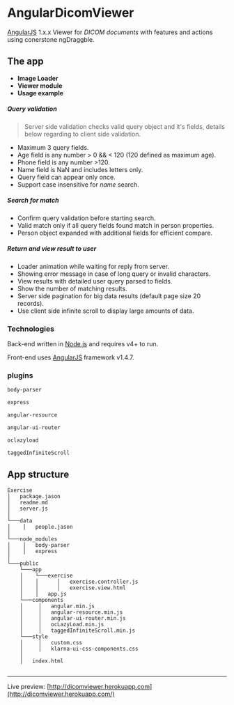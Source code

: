 # AngularDicomViewer

[AngularJS](https://github.com/angular/angular.js) 1.x.x Viewer for *DICOM documents* with features and actions using conerstone ngDraggble.

The app
----

  - **Image Loader**
  - **Viewer module**
  - **Usage example**

##### Query validation

> Server side validation checks valid query object and it's fields, 
details below regarding to client side validation.

* Maximum 3 query fields.
* Age field is any number > 0 && < 120 (120 defined as maximum age).
* Phone field is any number >120.
* Name field is NaN and includes letters only.
* Query field can appear only once.
* Support case insensitive for *name* search.

##### Search for match

* Confirm query validation before starting search.
* Valid match only if all query fields found match in person properties.
* Person object expanded with additional fields for efficient compare.


##### Return and view result to user

* Loader animation while waiting for reply from server.
* Showing error message in case of long query or invalid characters.
* View results with detailed user query parsed to fields.
* Show the number of matching results.
* Server side pagination for big data results (default page size 20 records).
* Use client side infinite scroll to display large amounts of data.


### Technologies

Back-end written in [Node.js](https://nodejs.org/) and requires v4+ to run.

Front-end uses [AngularJS](https://angularjs.org/) framework v1.4.7.

### plugins
```sh
body-parser
```
```sh
express
```
```sh
angular-resource
```
```sh
angular-ui-router
```
```sh
oclazyload
```
```sh
taggedInfiniteScroll
```

App structure
----

```
Exercise
│   package.jason
│   readme.md
│   server.js
│
└───data
│    │   people.jason
│
└───node_modules
│    │   body-parser
│    │   express
│
└───public
    └───app
    │    └───exercise  
    │    │      │   exercise.controller.js
    │    │      │   exercise.view.html
    │    │   app.js
    └───components
    │     │   angular.min.js  
    │     │   angular-resource.min.js   
    │     │   angular-ui-router.min.js  
    │     │   ocLazyLoad.min.js
    │     │   taggedInfiniteScroll.min.js
    └───style
    │     │   custom.css  
    │     │   klarna-ui-css-components.css   
    │
    │   index.html


```
----
Live preview: [http://dicomviewer.herokuapp.com](http://dicomviewer.herokuapp.com/)
